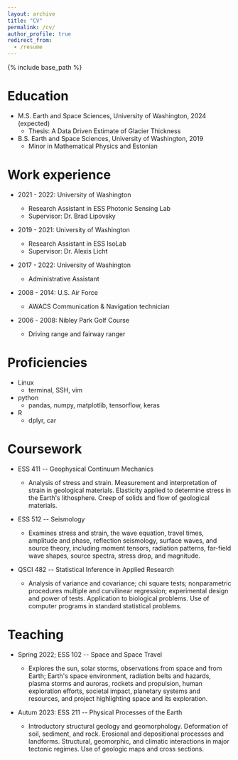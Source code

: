 ```yaml
---
layout: archive
title: "CV"
permalink: /cv/
author_profile: true
redirect_from:
  - /resume
---
```


{% include base_path %}

Education
======
* M.S. Earth and Space Sciences, University of Washington, 2024 (expected)
  * Thesis: A Data Driven Estimate of Glacier Thickness
* B.S. Earth and Space Sciences, University of Washington, 2019
  * Minor in Mathematical Physics and Estonian

Work experience
======

* 2021 - 2022: University of Washington
  * Research Assistant in ESS Photonic Sensing Lab
  * Supervisor: Dr. Brad Lipovsky

* 2019 - 2021: University of Washington
  * Research Assistant in ESS IsoLab
  * Supervisor: Dr. Alexis Licht

* 2017 - 2022: University of Washington
  * Administrative Assistant

* 2008 - 2014: U.S. Air Force
  * AWACS Communication & Navigation technician

* 2006 - 2008: Nibley Park Golf Course
  * Driving range and fairway ranger


Proficiencies
======
* Linux
  * terminal, SSH, vim
* python
  * pandas, numpy, matplotlib, tensorflow, keras
* R
  * dplyr, car


Coursework
======
* ESS 411 -- Geophysical Continuum Mechanics
  * Analysis of stress and strain. Measurement and interpretation of strain in geological materials. Elasticity applied to determine stress in the Earth's lithosphere. Creep of solids and flow of geological materials.

* ESS 512 -- Seismology
  * Examines stress and strain, the wave equation, travel times, amplitude and phase, reflection seismology, surface waves, and source theory, including moment tensors, radiation patterns, far-field wave shapes, source spectra, stress drop, and magnitude.


* QSCI 482 -- Statistical Inference in Applied Research
  * Analysis of variance and covariance; chi square tests; nonparametric procedures multiple and curvilinear regression; experimental design and power of tests. Application to biological problems. Use of computer programs in standard statistical problems.


Teaching
======
* Spring 2022;  ESS 102 -- Space and Space Travel
  * Explores the sun, solar storms, observations from space and from Earth; Earth's space environment, radiation belts and hazards, plasma storms and auroras, rockets and propulsion, human exploration efforts, societal impact, planetary systems and resources, and project highlighting space and its exploration.

* Autum 2023:  ESS 211 -- Physical Processes of the Earth
  * Introductory structural geology and geomorphology. Deformation of soil, sediment, and rock. Erosional and depositional processes and landforms. Structural, geomorphic, and climatic interactions in major tectonic regimes. Use of geologic maps and cross sections.


<!-- Publications
======
  <ul>{% for post in site.publications %}
    {% include archive-single-cv.html %}
  {% endfor %}</ul>

Talks
======
  <ul>{% for post in site.talks %}
    {% include archive-single-talk-cv.html %}
  {% endfor %}</ul>

Teaching
======
  <ul>{% for post in site.teaching %}
    {% include archive-single-cv.html %}
  {% endfor %}</ul>

Service and leadership
======
* Currently signed in to 43 different slack teams -->

